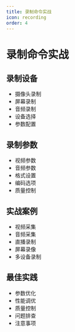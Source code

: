 ```yaml
---
title: 录制命令实战
icon: recording
order: 4
---
```


# 录制命令实战

## 录制设备
- 摄像头录制
- 屏幕录制
- 音频录制
- 设备选择
- 参数配置

## 录制参数
- 视频参数
- 音频参数
- 格式设置
- 编码选项
- 质量控制

## 实战案例
- 视频采集
- 音频采集
- 直播录制
- 屏幕录像
- 多设备录制

## 最佳实践
- 参数优化
- 性能调优
- 质量控制
- 问题排查
- 注意事项
